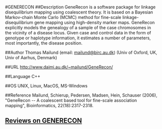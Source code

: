 #GENERECON
##Description
GeneRecon is a software package for linkage disequilibrium mapping using coalescent theory. It is based on a Bayesian Markov-chain Monte Carlo (MCMC) method for fine-scale linkage-disequilibrium gene mapping using high-density marker maps. GeneRecon explicitly models the genealogy of a sample of the case chromosomes in the vicinity of a disease locus. Given case and control data in the form of genotype or haplotype information, it estimates a number of parameters, most importantly, the disease position.

##Author
Thomas Mailund (email: mailund@birc.au.dk) (Univ of Oxford, UK, Univ of Aarhus, Denmark)

##URL
http://www.daimi.au.dk/~mailund/GeneRecon/

##Language
C++

##OS
UNIX, Linux, MacOS, MS-Windows

##Reference
Mailund, Schierup, Pedersen, Madsen, Hein, Schauser (2006), "GeneRecon -- A coalescent based tool for fine-scale association mapping", Bioinformatics, 22(18):2317-2318.


## [Reviews on GENERECON](https://github.com/gaow/genetic-analysis-software/issues/157)